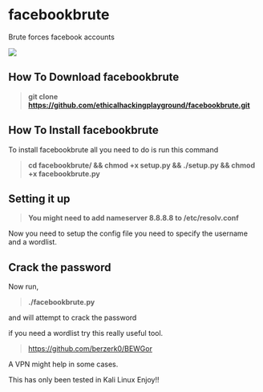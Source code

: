 # facebookbrute
Brute forces facebook accounts

![]({{site.baseurl}}//bruteforcing_a_password.PNG)

How To Download facebookbrute
------------------------------


> **git clone https://github.com/ethicalhackingplayground/facebookbrute.git**


How To Install facebookbrute
------------------------------

To install facebookbrute all you need to do is run this command


> **cd facebookbrute/ && chmod +x setup.py && ./setup.py && chmod +x facebookbrute.py** 


Setting it up
------------------------------


> **You might need to add nameserver 8.8.8.8 to /etc/resolv.conf**


Now you need to setup the config file you need to specify the username and a wordlist.

Crack the password
-----------------------------

Now run,


> **./facebookbrute.py**


and will attempt to crack the password

if you need a wordlist try this really useful tool.
> https://github.com/berzerk0/BEWGor

A VPN might help in some cases.

This has only been tested in Kali Linux
Enjoy!!
